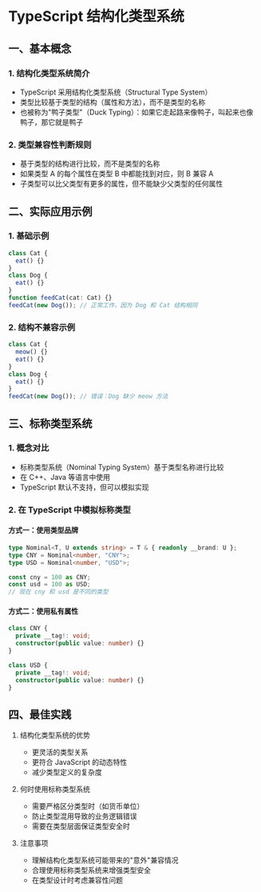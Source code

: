 # TypeScript 结构化类型系统

## 一、基本概念

### 1. 结构化类型系统简介

- TypeScript 采用结构化类型系统（Structural Type System）
- 类型比较基于类型的结构（属性和方法），而不是类型的名称
- 也被称为"鸭子类型"（Duck Typing）：如果它走起路来像鸭子，叫起来也像鸭子，那它就是鸭子

### 2. 类型兼容性判断规则

- 基于类型的结构进行比较，而不是类型的名称
- 如果类型 A 的每个属性在类型 B 中都能找到对应，则 B 兼容 A
- 子类型可以比父类型有更多的属性，但不能缺少父类型的任何属性

## 二、实际应用示例

### 1. 基础示例

```typescript
class Cat {
  eat() {}
}
class Dog {
  eat() {}
}
function feedCat(cat: Cat) {}
feedCat(new Dog()); // 正常工作，因为 Dog 和 Cat 结构相同
```

### 2. 结构不兼容示例

```typescript
class Cat {
  meow() {}
  eat() {}
}
class Dog {
  eat() {}
}
feedCat(new Dog()); // 错误：Dog 缺少 meow 方法
```

## 三、标称类型系统

### 1. 概念对比

- 标称类型系统（Nominal Typing System）基于类型名称进行比较
- 在 C++、Java 等语言中使用
- TypeScript 默认不支持，但可以模拟实现

### 2. 在 TypeScript 中模拟标称类型

#### 方式一：使用类型品牌

```typescript
type Nominal<T, U extends string> = T & { readonly __brand: U };
type CNY = Nominal<number, "CNY">;
type USD = Nominal<number, "USD">;

const cny = 100 as CNY;
const usd = 100 as USD;
// 现在 cny 和 usd 是不同的类型
```

#### 方式二：使用私有属性

```typescript
class CNY {
  private __tag!: void;
  constructor(public value: number) {}
}

class USD {
  private __tag!: void;
  constructor(public value: number) {}
}
```

## 四、最佳实践

1. 结构化类型系统的优势

   - 更灵活的类型关系
   - 更符合 JavaScript 的动态特性
   - 减少类型定义的复杂度

2. 何时使用标称类型系统

   - 需要严格区分类型时（如货币单位）
   - 防止类型混用导致的业务逻辑错误
   - 需要在类型层面保证类型安全时

3. 注意事项
   - 理解结构化类型系统可能带来的"意外"兼容情况
   - 合理使用标称类型系统来增强类型安全
   - 在类型设计时考虑兼容性问题
